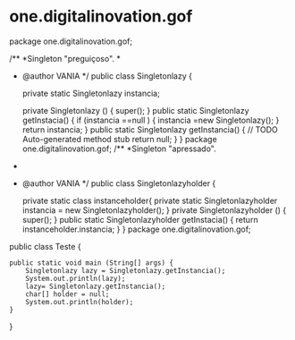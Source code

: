 # one.digitalinovation.gof
package one.digitalinovation.gof;

/**
 *Singleton "preguiçoso".
 *
 * @author VANIA
 */
public class Singletonlazy {
	
	private static Singletonlazy instancia;
	
	private Singletonlazy () {
		super();
	}
	public static Singletonlazy getInstacia() {
		if (instancia ==null ) {
			instancia =new Singletonlazy();
		}
		return instancia;
		}
	public static Singletonlazy getInstancia() {
		// TODO Auto-generated method stub
		return null;
	}
}
package one.digitalinovation.gof;
/**
 *Singleton "apressado".
 *
 * @author VANIA
 */
public class Singletonlazyholder {
	
	private static class instanceholder{
	private static Singletonlazyholder instancia = new Singletonlazyholder();
	}
	private Singletonlazyholder () {
		super();
	}
	public static Singletonlazyholder getInstacia() {
		return instanceholder.instancia;
		}
}
package one.digitalinovation.gof;

public class Teste {
	
	public static void main (String[] args) {
		Singletonlazy lazy = Singletonlazy.getInstancia();
		System.out.println(lazy);
		lazy= Singletonlazy.getInstancia();
		char[] holder = null;
		System.out.println(holder);
	}
}
